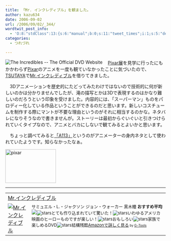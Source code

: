 ```yaml
---
title: 「Mr. インクレディブル」を観ました。
author: kazu634
date: 2006-09-02
url: /2006/09/02/_344/
wordtwit_post_info:
  - 'O:8:"stdClass":13:{s:6:"manual";b:0;s:11:"tweet_times";i:1;s:5:"delay";i:0;s:7:"enabled";i:1;s:10:"separation";s:2:"60";s:7:"version";s:3:"3.7";s:14:"tweet_template";b:0;s:6:"status";i:2;s:6:"result";a:0:{}s:13:"tweet_counter";i:2;s:13:"tweet_log_ids";a:1:{i:0;i:2537;}s:9:"hash_tags";a:0:{}s:8:"accounts";a:1:{i:0;s:7:"kazu634";}}'
categories:
  - つれづれ

---
```

<div class="section">
<p>
<a href="http://disney.go.com/disneyvideos/animatedfilms/incredibles/nonflash.html" onclick="__gaTracker('send', 'event', 'outbound-article', 'http://disney.go.com/disneyvideos/animatedfilms/incredibles/nonflash.html', '');" target="_blank"><img alt="The Incredibles -- The Official DVD Website" align="left" src="http://img.simpleapi.net/small/http://disney.go.com/disneyvideos/animatedfilms/incredibles/nonflash.html" border="0" /></a>
</p></p> 
  
<p>
    　<a href="http://roppongihills.com/jp/events/macg_pixar.html" onclick="__gaTracker('send', 'event', 'outbound-article', 'http://roppongihills.com/jp/events/macg_pixar.html', 'Pixar展');" target="blank">Pixar展</a>を見学に行ったにもかかわらず<a href="http://ja.wikipedia.org/wiki/%E3%83%94%E3%82%AF%E3%82%B5%E3%83%BC" onclick="__gaTracker('send', 'event', 'outbound-article', 'http://ja.wikipedia.org/wiki/%E3%83%94%E3%82%AF%E3%82%B5%E3%83%BC', 'Pixar');" target="blank">Pixar</a>のアニメを一度も観ていなかったことに気づいたので、<a href="https://www.amazon.co.jp/exec/obidos/ASIN/B0009DC7YU/goodpic-22/" onclick="__gaTracker('send', 'event', 'outbound-article', 'https://www.amazon.co.jp/exec/obidos/ASIN/B0009DC7YU/goodpic-22/', 'TSUTAYA');" target="blank">TSUTAYA</a>で<a href="https://www.amazon.co.jp/exec/obidos/ASIN/B0009DC7YU/goodpic-22/" onclick="__gaTracker('send', 'event', 'outbound-article', 'https://www.amazon.co.jp/exec/obidos/ASIN/B0009DC7YU/goodpic-22/', 'Mr.インクレディブル');" target="blank">Mr.インクレディブル</a>を借りてきました。
</p></p> 
  
<p>
    　3Dアニメーションを歴史的にたどってみたわけではないので技術的に何が新しいのかは分かりませんでしたが、滝の描写とかは3Dで表現するのはかなり難しいのだろうという印象を受けました。内容的には、「スーパーマン」ものをパロディー化している作品ということができるのだと思います。新しいコスチュームを制作する際にマントが不要な理由というのがそれに相当するのかな。ネタバレになりそうなので書きませんが。ストーリーは最初からぐいぐいと引きつけられていくタイプなので、アニメとバカにしないで観てみるとよいかと思います。
</p></p> 
  
<p>
    　ちょっと調べてみると<a href="http://ja.wikipedia.org/wiki/A113" onclick="__gaTracker('send', 'event', 'outbound-article', 'http://ja.wikipedia.org/wiki/A113', '「A113」');" target="blank">「A113」</a>というのがアニメーターの身内ネタとして使われていたようです。知らなかったなぁ。
</p>
  
<p>
<center>
</center>
</p>
  
<p>
<a href="http://www.pixar.com/jp/" onclick="__gaTracker('send', 'event', 'outbound-article', 'http://www.pixar.com/jp/', '');" target="_blank"><img width="159" alt="pixar" src="http://image.blog.livedoor.jp/simoom634/imgs/0/2/02c665cc-s.JPG" class="pict" height="106" border="0" /></a>
</p></p> 
  
<hr />
  
<p>
<center>
</center>
</p>
  
<p>
<table cellpadding="5" border="0">
<tr>
<td colspan="2">
<a href="https://www.amazon.co.jp/exec/obidos/ASIN/B0009DC7YU/goodpic-22/" onclick="__gaTracker('send', 'event', 'outbound-article', 'https://www.amazon.co.jp/exec/obidos/ASIN/B0009DC7YU/goodpic-22/', 'Mr.インクレディブル');" target="_top">Mr.インクレディブル</a>
</td>
</tr>
      
<tr>
<td valign="top">
<a href="https://www.amazon.co.jp/exec/obidos/ASIN/B0009DC7YU/goodpic-22/" onclick="__gaTracker('send', 'event', 'outbound-article', 'https://www.amazon.co.jp/exec/obidos/ASIN/B0009DC7YU/goodpic-22/', '');" target="_top"><img alt="Mr.インクレディブル" src="http://images.amazon.com/images/P/B0009DC7YU.01._SCMZZZZZZZ_.jpg" border="0" /></a>
</td>
        
<td valign="top">
<font size="-1">サミュエル・L.・ジャクソン ジョン・ウォーカー 黒木瞳 <strong>おすすめ平均</strong> <img src="http://g-images.amazon.com/images/G/01/detail/stars-4-5.gif" /><img alt="stars" src="http://g-images.amazon.com/images/G/01/detail/stars-5-0.gif" />とても作り込まれていて驚いた！<img alt="stars" src="http://g-images.amazon.com/images/G/01/detail/stars-5-0.gif" />いわゆるアメリカ映画のヒーローものですが楽しい！<img alt="stars" src="http://g-images.amazon.com/images/G/01/detail/stars-5-0.gif" />おもしろい<img alt="stars" src="http://g-images.amazon.com/images/G/01/detail/stars-5-0.gif" />家族で楽しめるDVD<img alt="stars" src="http://g-images.amazon.com/images/G/01/detail/stars-1-0.gif" />結構残酷<a href="https://www.amazon.co.jp/exec/obidos/ASIN/B0009DC7YU/goodpic-22/" onclick="__gaTracker('send', 'event', 'outbound-article', 'https://www.amazon.co.jp/exec/obidos/ASIN/B0009DC7YU/goodpic-22/', 'Amazonで詳しく見る');" target="_top">Amazonで詳しく見る</a></font><font size="-2"> by <a href="http://www.goodpic.com/mt/aws/index.html" onclick="__gaTracker('send', 'event', 'outbound-article', 'http://www.goodpic.com/mt/aws/index.html', 'G-Tools');">G-Tools</a></font>
</td>
</tr>
</table>
</p>
</div>
